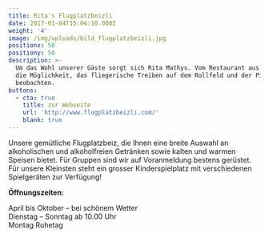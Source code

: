 ```yaml
---
title: Rita's Flugplatzbeizli
date: 2017-01-04T15:04:10.000Z
weight: '4'
image: /img/uploads/bild_flugplatzbeizli.jpg
positionx: 50
positiony: 50
description: >-
  Um das Wohl unserer Gäste sorgt sich Rita Mathys. Vom Restaurant aus haben sie
  die Möglichkeit, das fliegerische Treiben auf dem Rollfeld und der Piste zu
  beobachten.
buttons:
  - cta: true
    title: zur Webseite
    url: 'http://www.flugplatzbeizli.com/'
    blank: true
---
```

Unsere gemütliche Flugplatzbeiz, die Ihnen eine breite Auswahl an alkoholischen und alkoholfreien Getränken sowie kalten und warmen Speisen bietet. Für Gruppen sind wir auf Voranmeldung bestens gerüstet. Für unsere Kleinsten steht ein grosser Kinderspielplatz mit verschiedenen Spielgeräten zur Verfügung!

**Öffnungszeiten:**

April bis Oktober – bei schönem Wetter\
Dienstag – Sonntag ab 10.00 Uhr\
Montag Ruhetag
